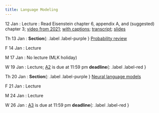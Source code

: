 ```yaml
---
title: Language Modeling
---
```


12 Jan
: Lecture 
  : Read Eisenstein chapter 6, appendix A, and (suggested) chapter 3; [video from 2021](https://drive.google.com/file/d/1cK43rSzH491oI9NIrLlDAeP8P2F7LXTJ/view?usp=sharing); [with captions](https://drive.google.com/file/d/17_YfmZPma6AwwjA5wuUSVzJjL6Nblcf1/view?usp=sharing); [transcript](https://drive.google.com/file/d/1hweCGRWzlIYqvN1uINPICtZp46KpOY1s/view?usp=sharing); [slides](https://drive.google.com/file/d/15xk-qyd3DFBLBYlTBDegfuZJKElJxuk4/view?usp=sharing) 

Th 13 Jan
: **Section**{: .label .label-purple } [Probability review](#)

F 14 Jan
: Lecture

M 17 Jan
  : No lecture (MLK holiday)

W 19 Jan
: Lecture; [A2](assets/docs/A2.pdf) is due at 11:59 pm **deadline**{: .label .label-red }

Th 20 Jan
: **Section**{: .label .label-purple } [Neural language models](#)

F 21 Jan
: Lecture

M 24 Jan
: Lecture

W 26 Jan
: [A3](assets/docs/A3.pdf) is due at 11:59 pm **deadline**{: .label .label-red }
